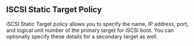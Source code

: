## ISCSI Static Target Policy
iSCSI Static Target policy allows you to specify the name, IP address, port, and logical unit number of the primary target for iSCSI boot. You can optionally specify these details for a secondary target as well.
